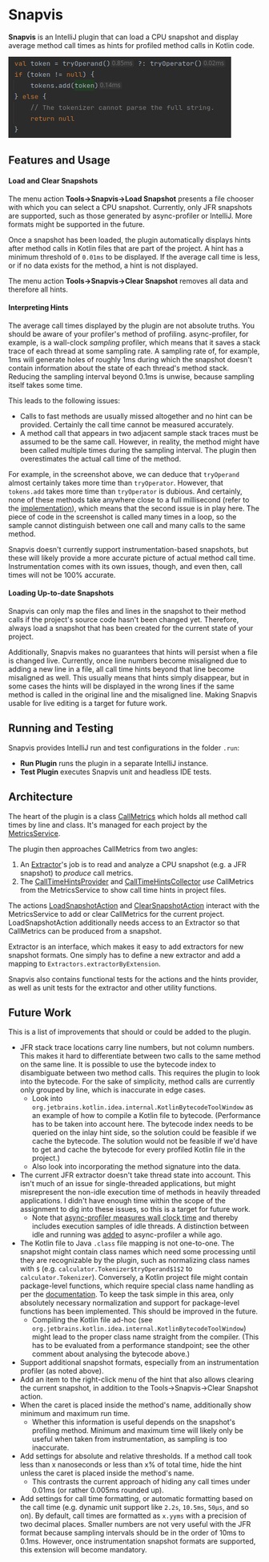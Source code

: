 # Snapvis

**Snapvis** is an IntelliJ plugin that can load a CPU snapshot and display average method call times as hints for profiled method calls in Kotlin code.

![A screenshot of a short piece of code annotated with Snapvis hints.](snapvis-example.png)



## Features and Usage

#### Load and Clear Snapshots

The menu action **Tools→Snapvis→Load Snapshot** presents a file chooser with which you can select a CPU snapshot. Currently, only JFR snapshots are supported, such as those generated by async-profiler or IntelliJ. More formats might be supported in the future.

Once a snapshot has been loaded, the plugin automatically displays hints after method calls in Kotlin files that are part of the project. A hint has a minimum threshold of `0.01ms` to be displayed. If the average call time is less, or if no data exists for the method, a hint is not displayed.

The menu action **Tools→Snapvis→Clear Snapshot** removes all data and therefore all hints.

#### Interpreting Hints

The average call times displayed by the plugin are not absolute truths. You should be aware of your profiler's method of profiling. async-profiler, for example, is a wall-clock *sampling* profiler, which means that it saves a stack trace of each thread at some sampling rate. A sampling rate of, for example, 1ms will generate holes of roughly 1ms during which the snapshot doesn't contain information about the state of each thread's method stack. Reducing the sampling interval beyond 0.1ms is unwise, because sampling itself takes some time. 

This leads to the following issues:

- Calls to fast methods are usually missed altogether and no hint can be provided. Certainly the call time cannot be measured accurately.
- A method call that appears in two adjacent sample stack traces must be assumed to be the same call. However, in reality, the method might have been called multiple times during the sampling interval. The plugin then overestimates the actual call time of the method.

For example, in the screenshot above, we can deduce that `tryOperand` almost certainly takes more time than `tryOperator`. However, that `tokens.add` takes more time than `tryOperator` is dubious. And certainly, none of these methods take anywhere close to a full millisecond (refer to the [implementation](https://github.com/marcopennekamp/snapvis/blob/main/calculator/src/main/kotlin/calculator/Tokenizer.kt)), which means that the second issue is in play here. The piece of code in the screenshot is called many times in a loop, so the sample cannot distinguish between one call and many calls to the same method. 

Snapvis doesn't currently support instrumentation-based snapshots, but these will likely provide a more accurate picture of actual method call time. Instrumentation comes with its own issues, though, and even then, call times will not be 100% accurate.

#### Loading Up-to-date Snapshots

Snapvis can only map the files and lines in the snapshot to their method calls if the project's source code hasn't been changed yet. Therefore, always load a snapshot that has been created for the current state of your project.

Additionally, Snapvis makes no guarantees that hints will persist when a file is changed live. Currently, once line numbers become misaligned due to adding a new line in a file, all call time hints beyond that line become misaligned as well. This usually means that hints simply disappear, but in some cases the hints will be displayed in the wrong lines if the same method is called in the original line and the misaligned line. Making Snapvis usable for live editing is a target for future work. 



## Running and Testing

Snapvis provides IntelliJ run and test configurations in the folder `.run`:

- **Run Plugin** runs the plugin in a separate IntelliJ instance.
- **Test Plugin** executes Snapvis unit and headless IDE tests.



## Architecture

The heart of the plugin is a class [CallMetrics](src/main/kotlin/snapvis/metrics/CallMetrics.kt) which holds all method call times by line and class. It's managed for each project by the [MetricsService](src/main/kotlin/snapvis/metrics/MetricsService.kt).

The plugin then approaches CallMetrics from two angles:

1. An [Extractor](src/main/kotlin/snapvis/extractors/Extractor.kt)'s job is to read and analyze a CPU snapshot (e.g. a JFR snapshot) to *produce* call metrics.
2. The [CallTimeHintsProvider](src/main/kotlin/snapvis/hints/CallTimeHintsProvider.kt) and [CallTimeHintsCollector](src/main/kotlin/snapvis/hints/CallTimeHintsCollector.kt) *use* CallMetrics from the MetricsService to show call time hints in project files.

The actions [LoadSnapshotAction](src/main/kotlin/snapvis/actions/LoadSnapshotAction.kt) and [ClearSnapshotAction](src/main/kotlin/snapvis/actions/ClearSnapshotAction.kt) interact with the MetricsService to add or clear CallMetrics for the current project. LoadSnapshotAction additionally needs access to an Extractor so that CallMetrics can be produced from a snapshot.

Extractor is an interface, which makes it easy to add extractors for new snapshot formats. One simply has to define a new extractor and add a mapping to `Extractors.extractorByExtension`.

Snapvis also contains functional tests for the actions and the hints provider, as well as unit tests for the extractor and other utility functions.



## Future Work

This is a list of improvements that should or could be added to the plugin.

- JFR stack trace locations carry line numbers, but not column numbers. This makes it hard to differentiate between two calls to the same method on the same line. It is possible to use the bytecode index to disambiguate between two method calls. This requires the plugin to look into the bytecode. For the sake of simplicity, method calls are currently only grouped by line, which is inaccurate in edge cases.
  - Look into `org.jetbrains.kotlin.idea.internal.KotlinBytecodeToolWindow` as an example of how to compile a Kotlin file to bytecode. (Performance has to be taken into account here. The bytecode index needs to be queried on the inlay hint side, so the solution could be feasible if we cache the bytecode. The solution would not be feasible if we'd have to get and cache the bytecode for every profiled Kotlin file in the project.)
  - Also look into incorporating the method signature into the data.
- The current JFR extractor doesn't take thread state into account. This isn't much of an issue for single-threaded applications, but might misrepresent the non-idle execution time of methods in heavily threaded applications. I didn't have enough time within the scope of the assignment to dig into these issues, so this is a target for future work.
  - Note that [async-profiler measures wall clock time](https://stackoverflow.com/a/60160584) and thereby includes execution samples of idle threads. A distinction between idle and running was [added](https://github.com/jvm-profiling-tools/async-profiler/issues/279) to async-profiler a while ago.
- The Kotlin file to Java `.class` file mapping is not one-to-one. The snapshot might contain class names which need some processing until they are recognizable by the plugin, such as normalizing class names with `$` (e.g. `calculator.Tokenizer$tryOperand$1$2` to `calculator.Tokenizer`). Conversely, a Kotlin project file might contain package-level functions, which require special class name handling as per the [documentation](https://kotlinlang.org/docs/java-to-kotlin-interop.html#package-level-functions). To keep the task simple in this area, only absolutely necessary normalization and support for package-level functions has been implemented. This should be improved in the future.
  - Compiling the Kotlin file ad-hoc (see `org.jetbrains.kotlin.idea.internal.KotlinBytecodeToolWindow`) might lead to the proper class name straight from the compiler. (This has to be evaluated from a performance standpoint; see the other comment about analysing the bytecode above.)
- Support additional snapshot formats, especially from an instrumentation profiler (as noted above).
- Add an item to the right-click menu of the hint that also allows clearing the current snapshot, in addition to the Tools->Snapvis->Clear Snapshot action.
- When the caret is placed inside the method's name, additionally show minimum and maximum run time.
  - Whether this information is useful depends on the snapshot's profiling method. Minimum and maximum time will likely only be useful when taken from instrumentation, as sampling is too inaccurate.
- Add settings for absolute and relative thresholds. If a method call took less than x nanoseconds or less than x% of total time, hide the hint unless the caret is placed inside the method's name.
  - This contrasts the current approach of hiding any call times under 0.01ms (or rather 0.005ms rounded up).
- Add settings for call time formatting, or automatic formatting based on the call time (e.g. dynamic unit support like `2.2s`, `10.5ms`, `50µs`, and so on). By default, call times are formatted as `x.yyms` with a precision of two decimal places. Smaller numbers are not very useful with the JFR format because sampling intervals should be in the order of 10ms to 0.1ms. However, once instrumentation snapshot formats are supported, this extension will become mandatory.
